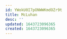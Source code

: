 ```yaml
---
id: YWokU0I7pONWWKmdOZr9t
title: McLuhan
desc: ''
updated: 1643723096365
created: 1643723096365
---
```


